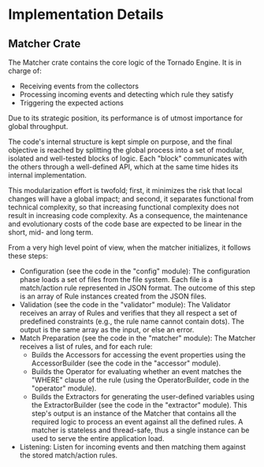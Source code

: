 # Implementation Details



## Matcher Crate

The Matcher crate contains the core logic of the Tornado Engine. It is in charge of:
- Receiving events from the collectors
- Processing incoming events and detecting which rule they satisfy
- Triggering the expected actions

Due to its strategic position, its performance is of utmost importance for global throughput.

The code's internal structure is kept simple on purpose, and the final objective is reached by
splitting the global process into a set of modular, isolated and well-tested blocks of logic.
Each "block" communicates with the others through a well-defined API, which at the same time
hides its internal implementation.

This modularization effort is twofold; first, it minimizes the risk that local changes will have
a global impact; and second, it separates functional from technical complexity, so that increasing
functional complexity does not result in increasing code complexity. As a consequence, the
maintenance and evolutionary costs of the code base are expected to be linear in the short, mid-
and long term.

From a very high level point of view, when the matcher initializes, it follows these steps:

- Configuration (see the code in the "config" module):  The configuration phase loads a set of
  files from the file system. Each file is a match/action rule represented in JSON format. The
  outcome of this step is an array of Rule instances created from the JSON files.
- Validation (see the code in the "validator" module):  The Validator receives an array of Rules
  and verifies that they all respect a set of predefined constraints (e.g., the rule name cannot
  contain dots). The output is the same array as the input, or else an error.
- Match Preparation (see the code in the "matcher" module):  The Matcher receives a list of rules,
  and for each rule:
    - Builds the Accessors for accessing the event properties using the AccessorBuilder (see the
      code in the "accessor" module).
    - Builds the Operator for evaluating whether an event matches the "WHERE" clause of the rule
      (using the OperatorBuilder, code in the "operator" module).
    - Builds the Extractors for generating the user-defined variables using the ExtractorBuilder
      (see the code in the "extractor" module). This step's output is an instance of the Matcher
      that contains all the required logic to process an event against all the defined rules.
      A matcher is stateless and thread-safe, thus a single instance can be used to serve the
      entire application load.
- Listening:  Listen for incoming events and then matching them against
  the stored match/action rules.
